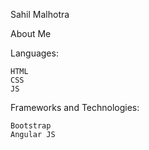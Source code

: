 Sahil Malhotra


About Me 

Languages:

    HTML
    CSS
    JS

Frameworks and Technologies:

    Bootstrap
    Angular JS
